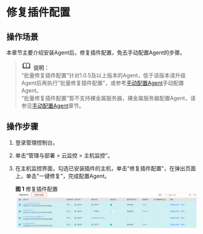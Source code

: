 # 修复插件配置<a name="ZH-CN_TOPIC_0127536712"></a>

## 操作场景<a name="zh-cn_topic_0085245599_zh-cn_topic_0078544024_section10035481163223"></a>

本章节主要介绍安装Agent后，修复插件配置，免去手动配置Agent的步骤。

>![](public_sys-resources/icon-note.gif) **说明：**   
>"批量修复插件配置"针对1.0.5及以上版本的Agent，低于该版本请升级Agent后再执行"批量修复插件配置"，或参考[手动配置Agent](手动配置Agent.md)手动配置Agent。  
>"批量修复插件配置"暂不支持裸金属服务器，裸金属服务器配置Agent，请参见[手动配置Agent](手动配置Agent.md)章节。  

## 操作步骤<a name="section438643513521"></a>

1.  登录管理控制台。
2.  单击“管理与部署 \> 云监控 \> 主机监控”。
3.  在主机监控界面，勾选已安装插件的主机，单击"修复插件配置"，在弹出页面上，单击"一键修复"，完成配置Agent。

    **图 1**  修复插件配置<a name="zh-cn_topic_0085245599_fig1134181110321"></a>  
    ![](figures/修复插件配置.png "修复插件配置")


